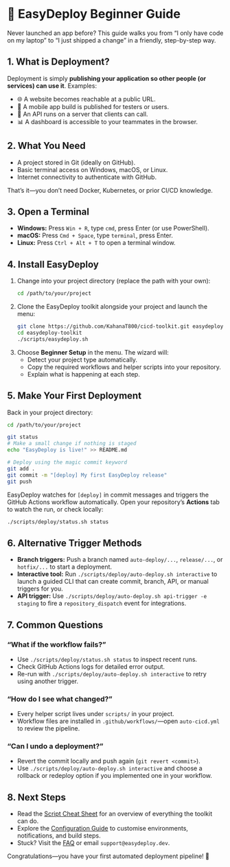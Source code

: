 # 🔰 EasyDeploy Beginner Guide

Never launched an app before? This guide walks you from “I only have code on my laptop” to “I just shipped a change” in a friendly, step-by-step way.

## 1. What is Deployment?

Deployment is simply **publishing your application so other people (or services) can use it**. Examples:

- 🌐 A website becomes reachable at a public URL.
- 📱 A mobile app build is published for testers or users.
- 🔧 An API runs on a server that clients can call.
- 📊 A dashboard is accessible to your teammates in the browser.

## 2. What You Need

- A project stored in Git (ideally on GitHub).
- Basic terminal access on Windows, macOS, or Linux.
- Internet connectivity to authenticate with GitHub.

That’s it—you don’t need Docker, Kubernetes, or prior CI/CD knowledge.

## 3. Open a Terminal

- **Windows:** Press `Win + R`, type `cmd`, press Enter (or use PowerShell).
- **macOS:** Press `Cmd + Space`, type `terminal`, press Enter.
- **Linux:** Press `Ctrl + Alt + T` to open a terminal window.

## 4. Install EasyDeploy

1. Change into your project directory (replace the path with your own):
   ```bash
   cd /path/to/your/project
   ```
2. Clone the EasyDeploy toolkit alongside your project and launch the menu:
   ```bash
   git clone https://github.com/KahanaT800/cicd-toolkit.git easydeploy-toolkit
   cd easydeploy-toolkit
   ./scripts/easydeploy.sh
   ```
3. Choose **Beginner Setup** in the menu. The wizard will:
   - Detect your project type automatically.
   - Copy the required workflows and helper scripts into your repository.
   - Explain what is happening at each step.

## 5. Make Your First Deployment

Back in your project directory:

```bash
cd /path/to/your/project

git status
# Make a small change if nothing is staged
echo "EasyDeploy is live!" >> README.md

# Deploy using the magic commit keyword
git add .
git commit -m "[deploy] My first EasyDeploy release"
git push
```

EasyDeploy watches for `[deploy]` in commit messages and triggers the GitHub Actions workflow automatically. Open your repository’s **Actions** tab to watch the run, or check locally:

```bash
./scripts/deploy/status.sh status
```

## 6. Alternative Trigger Methods

- **Branch triggers:** Push a branch named `auto-deploy/...`, `release/...`, or `hotfix/...` to start a deployment.
- **Interactive tool:** Run `./scripts/deploy/auto-deploy.sh interactive` to launch a guided CLI that can create commit, branch, API, or manual triggers for you.
- **API trigger:** Use `./scripts/deploy/auto-deploy.sh api-trigger -e staging` to fire a `repository_dispatch` event for integrations.

## 7. Common Questions

### “What if the workflow fails?”
- Use `./scripts/deploy/status.sh status` to inspect recent runs.
- Check GitHub Actions logs for detailed error output.
- Re-run with `./scripts/deploy/auto-deploy.sh interactive` to retry using another trigger.

### “How do I see what changed?”
- Every helper script lives under `scripts/` in your project.
- Workflow files are installed in `.github/workflows/`—open `auto-cicd.yml` to review the pipeline.

### “Can I undo a deployment?”
- Revert the commit locally and push again (`git revert <commit>`).
- Use `./scripts/deploy/auto-deploy.sh interactive` and choose a rollback or redeploy option if you implemented one in your workflow.

## 8. Next Steps

- Read the [Script Cheat Sheet](SCRIPTS_GUIDE.md) for an overview of everything the toolkit can do.
- Explore the [Configuration Guide](CONFIGURATION.md) to customise environments, notifications, and build steps.
- Stuck? Visit the [FAQ](FAQ.md) or email `support@easydeploy.dev`.

Congratulations—you have your first automated deployment pipeline! 🎉
